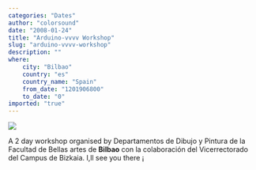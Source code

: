 ```yaml
---
categories: "Dates"
author: "colorsound"
date: "2008-01-24"
title: "Arduino-vvvv Workshop"
slug: "arduino-vvvv-workshop"
description: ""
where: 
    city: "Bilbao"
    country: "es"
    country_name: "Spain"
    from_date: "1201906800"
    to_date: "0"
imported: "true"
---
```



![](arduinoetvvvv.jpg)

A 2 day workshop organised by Departamentos de Dibujo y Pintura de la Facultad de Bellas artes de **Bilbao** con la colaboración del Vicerrectorado del Campus de Bizkaia. I,ll see you there ¡